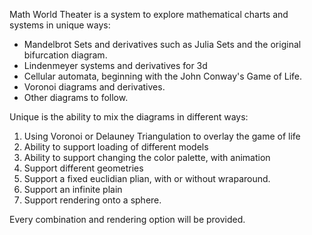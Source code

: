 Math World Theater is a system to explore mathematical charts and systems in unique ways:

- Mandelbrot Sets and derivatives such as Julia Sets and the original bifurcation diagram.
- Lindenmeyer systems and derivatives for 3d
- Cellular automata, beginning with the John Conway's Game of Life.
- Voronoi diagrams and derivatives.
- Other diagrams to follow.

Unique is the ability to mix the diagrams in different ways:

1. Using Voronoi or Delauney Triangulation to overlay the game of life
1. Ability to support loading of different models
1. Ability to support changing the color palette, with animation
1. Support different geometries
  1. Support a fixed euclidian plian, with or without wraparound.
  1. Support an infinite plain
  1. Support rendering onto a sphere.

Every combination and rendering option will be provided.